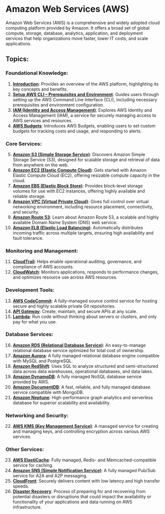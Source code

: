 # Amazon Web Services (AWS)

Amazon Web Services (AWS) is a comprehensive and widely adopted cloud computing platform provided by Amazon. It offers a broad set of global compute, storage, database, analytics, application, and deployment services that help organizations move faster, lower IT costs, and scale applications.

## Topics:

### Foundational Knowledge:
1. **[Introduction](intro.md)**: Provides an overview of the AWS platform, highlighting its key concepts and benefits.
2. **[Setup AWS CLI – Prerequisites and Environment](cli.md)**: Guides users through setting up the AWS Command Line Interface (CLI), including necessary prerequisites and environment configuration.
3. **[IAM (Identity and Access Management)](iam.md)**: Explores AWS Identity and Access Management (IAM), a service for securely managing access to AWS services and resources.
4. **[AWS Budgets](budget.md)**: Introduces AWS Budgets, enabling users to set custom budgets for tracking costs and usage, and responding to alerts.

### Core Services:
5. **[Amazon S3 (Simple Storage Service)](s3.md)**: Discovers Amazon Simple Storage Service (S3), designed for scalable storage and retrieval of data from anywhere on the web.
6. **[Amazon EC2 (Elastic Compute Cloud)](ec2.md)**: Gets started with Amazon Elastic Compute Cloud (EC2), offering resizable compute capacity in the cloud.
7. **[Amazon EBS (Elastic Block Store)](ebs.md)**: Provides block-level storage volumes for use with EC2 instances, offering highly available and reliable storage.
8. **[Amazon VPC (Virtual Private Cloud)](vpc.md)**: Gives full control over virtual networking environment, including resource placement, connectivity, and security.
9. **[Amazon Route 53](route53.md)**: Learn about Amazon Route 53, a scalable and highly available Domain Name System (DNS) web service.
10. **[Amazon ELB (Elastic Load Balancing)](elb.md)**: Automatically distributes incoming traffic across multiple targets, ensuring high availability and fault tolerance.

### Monitoring and Management:
11. **[CloudTrail](ct.md)**: Helps enable operational auditing, governance, and compliance of AWS accounts.
12. **[CloudWatch](watch.md)**: Monitors applications, responds to performance changes, and optimizes resource use across AWS resources.

### Development Tools:
13. **[AWS CodeCommit](cc.md)**: A fully-managed source control service for hosting secure and highly scalable private Git repositories.
14. **[API Gateway](api.md)**: Create, maintain, and secure APIs at any scale.
15. **[Lambda](lam.md)**: Run code without thinking about servers or clusters, and only pay for what you use.

### Database Services:
16. **[Amazon RDS (Relational Database Service)](rds.md)**: An easy-to-manage relational database service optimized for total cost of ownership.
17. **[Amazon Aurora](ro.md)**: A fully managed relational database engine compatible with MySQL and PostgreSQL.
18. **[Amazon RedShift](rs.md)**: Uses SQL to analyze structured and semi-structured data across data warehouses, operational databases, and data lakes.
19. **[Amazon DynamoDB](ddb.md)**: A fully managed NoSQL database service provided by AWS.
20. **[Amazon DocumentDB](ddd.md)**: A fast, reliable, and fully managed database service compatible with MongoDB.
21. **[Amazon Neptune](nep.md)**: High-performance graph analytics and serverless database for superior scalability and availability.

### Networking and Security:
22. **[AWS KMS (Key Management Service)](kms.md)**: A managed service for creating and managing keys, and controlling encryption across various AWS services.

### Other Services:
23. **[AWS ElastiCache](ec.md)**: Fully managed, Redis- and Memcached-compatible service for caching.
24. **[Amazon SNS (Simple Notification Service)](sns.md)**: A fully managed Pub/Sub service for A2A and A2P messaging.
25. **[CloudFront](cf.md)**: Securely delivers content with low latency and high transfer speeds.
26. **[Disaster Recovery](dr.md)**: Process of preparing for and recovering from potential disasters or disruptions that could impact the availability or functionality of your applications and data running on AWS infrastructure.
